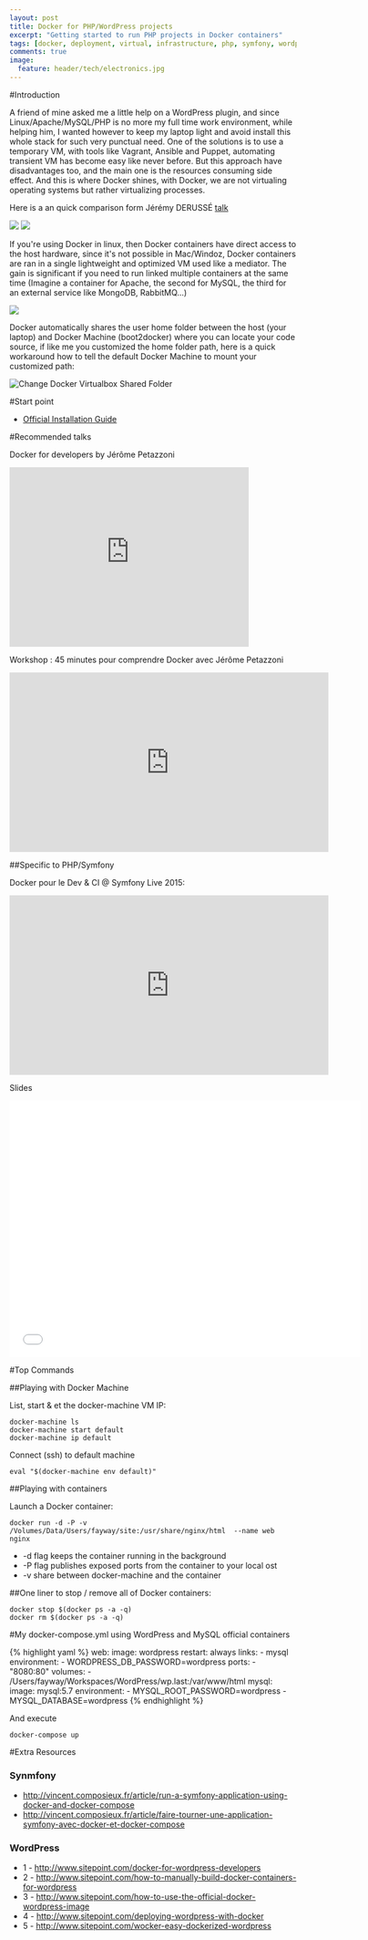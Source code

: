```yaml
---
layout: post
title: Docker for PHP/WordPress projects
excerpt: "Getting started to run PHP projects in Docker containers"
tags: [docker, deployment, virtual, infrastructure, php, symfony, wordpress, eng]
comments: true
image:
  feature: header/tech/electronics.jpg
---
```


#Introduction

A friend of mine asked me a little help on a WordPress plugin, and since Linux/Apache/MySQL/PHP is no more my full time work environment, while helping him, I wanted however to keep my laptop light and avoid install this whole stack for such very punctual need. One of the solutions is to use a temporary VM, with tools like Vagrant, Ansible and Puppet, automating transient VM has become easy like never before. But this approach have disadvantages too, and the main one is the resources consuming side effect. And this is where Docker shines, with Docker, we are not virtualing operating systems but rather virtualizing processes.

Here is a an quick comparison form Jérémy DERUSSÉ <a href="#specific-to-phpsymfony">talk</a>

<img src="/images/2015/docker/vm-vs-docker.png" />

<img src="/images/2015/docker/vm-vs-docker-perfs.png" />


If you're using Docker in linux, then Docker containers have direct access to the host hardware, since it's not possible in Mac/Windoz, Docker containers are ran in a single lightweight and optimized VM used like a mediator. The gain is significant if you need to run linked multiple containers at the same time (Imagine a container for Apache, the second for MySQL, the third for an external service like MongoDB, RabbitMQ...)

<img src="/images/2015/docker/boot2docker.png" />

Docker automatically shares the user home folder between the host (your laptop) and Docker Machine (boot2docker) where you can locate your code source, if like me you customized the home folder path, here is a quick workaround how to tell the default Docker Machine to mount your customized path: 

<img src="/images/2015/docker/docker-virtualbox-shared-folder.png" alt="Change Docker Virtualbox Shared Folder" />

#Start point

- <a href="https://docs.docker.com/installation/mac/">Official Installation Guide</a>

#Recommended talks

Docker for developers by Jérôme Petazzoni

<iframe width="420" height="315" src="https://www.youtube.com/embed/FdkNAjjO5yQ" frameborder="0"> </iframe>

<br />


Workshop : 45 minutes pour comprendre Docker avec Jérôme Petazzoni

<iframe width="560" height="315" src="https://www.youtube.com/embed/bXSC3-mrgWA" frameborder="0"> </iframe>

##Specific to PHP/Symfony

Docker pour le Dev & CI @ Symfony Live 2015: 

<iframe width="560" height="315" src="https://www.youtube.com/embed/G_msP7OqTLU" frameborder="0"> </iframe>

<br />

Slides

<iframe src="//slides.com/jeremyderusse/docker-dev/embed" width="616" height="450" scrolling="no" frameborder="0" webkitallowfullscreen mozallowfullscreen allowfullscreen> </iframe>

<br />

#Top Commands

##Playing with Docker Machine

List, start & et the docker-machine VM IP:


```
docker-machine ls
docker-machine start default
docker-machine ip default
```

Connect (ssh) to default machine

```
eval "$(docker-machine env default)"
```

##Playing with containers

Launch a Docker container:

```
docker run -d -P -v /Volumes/Data/Users/fayway/site:/usr/share/nginx/html  --name web nginx
```

* -d flag keeps the container running in the background 
* -P flag publishes exposed ports from the container to your local ost
* -v share between docker-machine and the container


##One liner to stop / remove all of Docker containers:

```
docker stop $(docker ps -a -q)
docker rm $(docker ps -a -q)
```

#My docker-compose.yml using WordPress and MySQL official containers

{% highlight yaml %}
web:
    image: wordpress
    restart: always
    links:
     - mysql
    environment:
     - WORDPRESS_DB_PASSWORD=wordpress
    ports:
     - "8080:80"
    volumes:
     - /Users/fayway/Workspaces/WordPress/wp.last:/var/www/html
mysql:
    image: mysql:5.7
    environment:
     - MYSQL_ROOT_PASSWORD=wordpress
     - MYSQL_DATABASE=wordpress
{% endhighlight %}

And execute

```
docker-compose up
```


#Extra Resources

### Synmfony

- http://vincent.composieux.fr/article/run-a-symfony-application-using-docker-and-docker-compose
- http://vincent.composieux.fr/article/faire-tourner-une-application-symfony-avec-docker-et-docker-compose


### WordPress

- 1 - http://www.sitepoint.com/docker-for-wordpress-developers
- 2 - http://www.sitepoint.com/how-to-manually-build-docker-containers-for-wordpress
- 3 - http://www.sitepoint.com/how-to-use-the-official-docker-wordpress-image
- 4 - http://www.sitepoint.com/deploying-wordpress-with-docker
- 5 - http://www.sitepoint.com/wocker-easy-dockerized-wordpress




